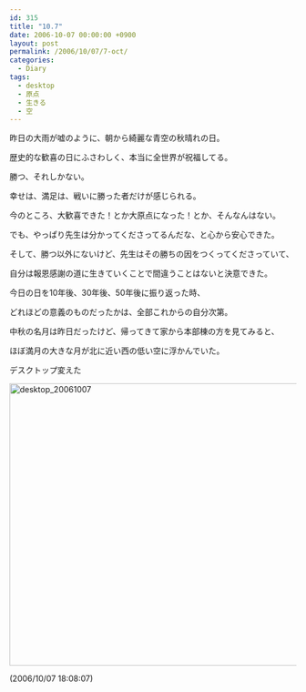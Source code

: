 ```yaml
---
id: 315
title: "10.7"
date: 2006-10-07 00:00:00 +0900
layout: post
permalink: /2006/10/07/7-oct/
categories:
  - Diary
tags:
  - desktop
  - 原点
  - 生きる
  - 空
---
```

昨日の大雨が嘘のように、朝から綺麗な青空の秋晴れの日。
  
歴史的な歓喜の日にふさわしく、本当に全世界が祝福してる。

勝つ、それしかない。
  
幸せは、満足は、戦いに勝った者だけが感じられる。

<!--more-->

今のところ、大歓喜できた！とか大原点になった！とか、そんなんはない。
  
でも、やっぱり先生は分かってくださってるんだな、と心から安心できた。
  
そして、勝つ以外にないけど、先生はその勝ちの因をつくってくださっていて、
  
自分は報恩感謝の道に生きていくことで間違うことはないと決意できた。
  
今日の日を10年後、30年後、50年後に振り返った時、
  
どれほどの意義のものだったかは、全部これからの自分次第。

中秋の名月は昨日だったけど、帰ってきて家から本部棟の方を見てみると、
  
ほぼ満月の大きな月が北に近い西の低い空に浮かんでいた。

デスクトップ変えた

[<img src="http://monta.ampomtan.com/wp-content/uploads/sites/6/2006/10/desktop_20061007-620x496.jpg" alt="desktop_20061007" width="620" height="496" class="alignnone size-medium wp-image-2295" />](http://monta.ampomtan.com/wp-content/uploads/sites/6/2006/10/desktop_20061007.jpg)
  
(2006/10/07 18:08:07)
